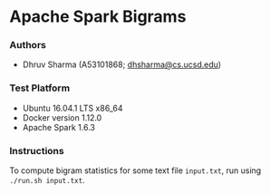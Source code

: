 # Apache Spark Bigrams

### Authors

* Dhruv Sharma (A53101868; dhsharma@cs.ucsd.edu)

### Test Platform
* Ubuntu 16.04.1 LTS x86\_64
* Docker version 1.12.0
* Apache Spark 1.6.3

### Instructions

To compute bigram statistics for some text file `input.txt`, run using `./run.sh input.txt`.
